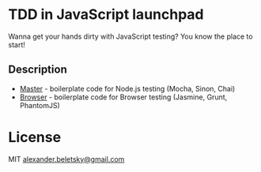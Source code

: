 # TDD in JavaScript launchpad

Wanna get your hands dirty with JavaScript testing? You know the place to start!

## Description

* [Master](/tree/master) - boilerplate code for Node.js testing (Mocha, Sinon, Chai)
* [Browser](/tree/browser) - boilerplate code for Browser testing (Jasmine, Grunt, PhantomJS)

# License

MIT alexander.beletsky@gmail.com
